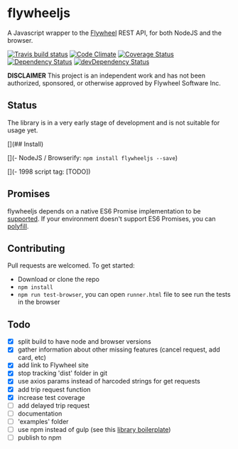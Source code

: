 # flywheeljs

A Javascript wrapper to the [Flywheel](http://flywheel.com/) REST API, for both NodeJS and the browser.

[![Travis build status](http://img.shields.io/travis/jchavarri/flywheeljs.svg?style=flat)](https://travis-ci.org/jchavarri/flywheeljs)
[![Code Climate](https://codeclimate.com/github/jchavarri/flywheeljs/badges/gpa.svg)](https://codeclimate.com/github/jchavarri/flywheeljs)
[![Coverage Status](https://coveralls.io/repos/github/jchavarri/flywheeljs/badge.svg?branch=master)](https://coveralls.io/github/jchavarri/flywheeljs?branch=master)
[![Dependency Status](https://david-dm.org/jchavarri/flywheeljs.svg)](https://david-dm.org/jchavarri/flywheeljs)
[![devDependency Status](https://david-dm.org/jchavarri/flywheeljs/dev-status.svg)](https://david-dm.org/jchavarri/flywheeljs#info=devDependencies)

**DISCLAIMER** This project is an independent work and has not been authorized, sponsored, or otherwise approved by Flywheel Software Inc.

## Status

The library is in a very early stage of development and is not suitable for usage yet.

[](## Install)

[](- NodeJS / Browserify: `npm install flywheeljs --save`)

[](- 1998 script tag: [TODO])

## Promises

flywheeljs depends on a native ES6 Promise implementation to be [supported](http://caniuse.com/promises).
If your environment doesn't support ES6 Promises, you can [polyfill](https://github.com/jakearchibald/es6-promise).

## Contributing

Pull requests are welcomed. To get started:

- Download or clone the repo
- `npm install`
- `npm run test-browser`, you can open `runner.html` file to see run the tests in the browser

## Todo

- [x] split build to have node and browser versions
- [x] gather information about other missing features (cancel request, add card, etc)
- [x] add link to Flywheel site
- [x] stop tracking 'dist' folder in git
- [x] use axios params instead of harcoded strings for get requests
- [x] add trip request function
- [x] increase test coverage
- [ ] add delayed trip request
- [ ] documentation
- [ ] 'examples' folder
- [ ] use npm instead of gulp (see this [library boilerplate](https://github.com/gaearon/library-boilerplate))
- [ ] publish to npm
